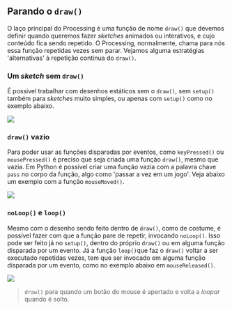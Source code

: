 ## Parando o `draw()`

O laço principal do Processing é uma função de nome `draw()` que devemos definir quando queremos fazer *sketches*  animados ou interativos, e cujo conteúdo fica sendo repetido. O Processing, normalmente, chama para nós essa função repetidas vezes sem parar. Vejamos alguma estratégias 'alternativas' à repetição continua do `draw()`.

### Um *sketch* sem `draw()`

É possivel trabalhar  com desenhos estáticos sem o `draw()`,  sem `setup()` também para *sketches* muito simples, ou apenas com `setup()` como no exemplo abaixo.

![](/home/villares/Documentos/GitHub/material-aulas/Processing-Python/assets/no_loop_setup_only.png)

### `draw()` vazio

Para poder usar as funções disparadas por eventos, como `keyPressed()` ou `mousePressed()` é preciso que seja criada uma função `draw()`, mesmo que vazia.  Em Python é possível criar uma função vazia com a palavra chave `pass` no corpo da função, algo como 'passar a vez em um jogo'. Veja abaixo um exemplo com a função `mouseMoved()`.

![](/home/villares/Documentos/GitHub/material-aulas/Processing-Python/assets/no_loop_draw_pass.gif)

### `noLoop()` e `loop()`

Mesmo com o desenho sendo feito dentro de `draw()`, como de costume, é possível fazer com que a função pare de repetir, invocando `noLoop()`.  Isso pode ser feito já no `setup()`, dentro do próprio `draw()` ou em alguma função disparada por um evento. Já a função `loop()`que faz o `draw()` voltar  a ser executado repetidas vezes, tem que ser invocado em alguma função disparada por um evento, como no exemplo abaixo em `mouseReleased()`. 

![](/home/villares/Documentos/GitHub/material-aulas/Processing-Python/assets/no_loop_loop.gif)

> `draw()` para quando um botão do mouse é apertado e volta a *loopar* quando é solto.

